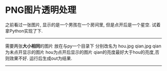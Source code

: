 PNG图片透明处理
===========================
之前看过一张图片, 显示的是一个男孩在一个房间里, 但是点开后是一个星空.
试着拿Python实现了下.

****

需要两张**大小相同**的图片
放在与py一个目录下
分别改名为 hou.jpg qian.jpg
qian为未点开显示的图片
hou为点开后显示的图片
qian的亮度最好大于hou的亮度,否则效果不好.
运行后生成out为结果.

****
